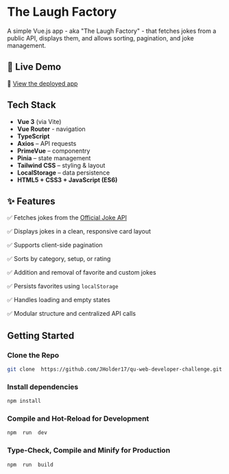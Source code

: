 
# The Laugh Factory

A simple Vue.js app - aka "The Laugh Factory" - that fetches jokes from a public API, displays them, and allows sorting, pagination, and joke management.

## 🚀 Live Demo

🔗 [View the deployed app](https://jholder17.github.io/qu-web-developer-challenge/)

## Tech Stack

- **Vue 3** (via Vite)
- **Vue Router** - navigation
- **TypeScript**
- **Axios** – API requests
- **PrimeVue** – componentry
- **Pinia** – state management
- **Tailwind CSS** – styling & layout
- **LocalStorage** – data persistence
- **HTML5 + CSS3 + JavaScript (ES6)**

## ✨ Features

✅ Fetches jokes from the [Official Joke API](https://github.com/15Dkatz/official_joke_api)

✅ Displays jokes in a clean, responsive card layout

✅ Supports client-side pagination  

✅ Sorts by category, setup, or rating  

✅ Addition and removal of favorite and custom jokes  

✅ Persists favorites using `localStorage`

✅ Handles loading and empty states

✅ Modular structure and centralized API calls

## Getting Started

### Clone the Repo

```sh
git clone  https://github.com/JHolder17/qu-web-developer-challenge.git
```
### Install dependencies

```sh
npm install
```

### Compile and Hot-Reload for Development

```sh
npm  run  dev
```

### Type-Check, Compile and Minify for Production

```sh
npm  run  build
```

